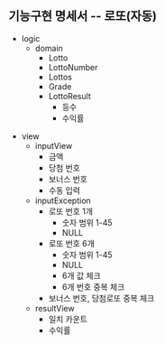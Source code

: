 
## 기능구현 명세서 -- 로또(자동)


- logic
  - domain
    - Lotto
    - LottoNumber
    - Lottos 
    - Grade 
    - LottoResult
      - 등수 
      - 수익률 

* view 
  * inputView
    * 금액
    * 당첨 번호 
    * 보너스 번호 
    * 수동 입력 
  * inputException 
    * 로또 번호 1개 
      * 숫자 범위 1-45
      * NULL 
    * 로또 번호 6개
      * 숫자 범위 1-45
      * NULL
      * 6개 값 체크 
      * 6개 번호 중복 체크 
    * 보너스 번호, 당첨로또 중복 체크 
  * resultView
    * 일치 카운트 
    * 수익률 
